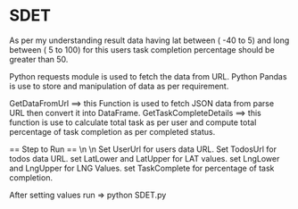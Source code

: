 # SDET

As per my understanding result data having lat between ( -40 to 5) and long between ( 5 to 100) for this users task completion percentage should be greater than 50.

Python requests module is used to fetch the data from URL.
Python Pandas is use to store and manipulation of data as per requirement.

GetDataFromUrl ==> this Function is used to fetch JSON data from parse URL then convert it into DataFrame.
GetTaskCompleteDetails ==> this function is use to calculate total task as per user and compute total percentage of task completion as per completed status.

==  Step to Run == \n
\n Set UserUrl for users data URL.
Set TodosUrl for todos data URL.
set LatLower and LatUpper for LAT values.
set LngLower and LngUpper for LNG Values.
set TaskComplete for percentage of task completion.

After setting values 
run =>
python SDET.py 
